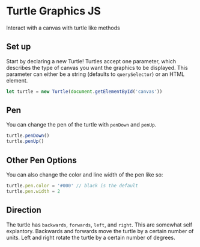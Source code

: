 # Turtle Graphics JS
Interact with a canvas with turtle like methods

## Set up
Start by declaring a new Turtle!
Turtles accept one parameter, which describes the type of canvas you want the graphics to be displayed. This parameter can either be a string (defaults to `querySelector`) or an HTML element.

``` javascript
let turtle = new Turtle(document.getElementById('canvas'))
```
## Pen
You can change the pen of the turtle with `penDown` and `penUp`.
``` javascript
turtle.penDown()
turtle.penUp()
```

## Other Pen Options
You can also change the color and line width of the pen like so:
``` javascript
turtle.pen.color = '#000' // black is the default
turtle.pen.width = 2
```

## Direction
The turtle has `backwards`, `forwards`, `left`, and `right`. This are somewhat self explantory. Backwards and forwards move the turtle by a certain number of units. Left and right rotate the turtle by a certain number of degrees.